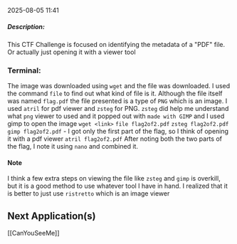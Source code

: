 2025-08-05 11:41

##### Description:
This CTF Challenge is focused on identifying the metadata of a "PDF" file. Or actually just opening it with a viewer tool

### Terminal:
The image was downloaded using `wget` and the file was downloaded. I used the command `file` to find out what kind of file is it. Although the file itself was named `flag.pdf` the file presented is a type of `PNG` which is an image. I used `atril` for pdf viewer and `zsteg` for PNG. `zsteg` did help me understand what `png` viewer to used and it popped out with `made with GIMP` and I used gimp to open the image
	`wget <link>`
	`file flag2of2.pdf`
	`zsteg flag2of2.pdf`
	`gimp flag2of2.pdf` - I got only the first part of the flag, so I think of opening it with a pdf viewer
	`atril flag2of2.pdf`
After noting both the two parts of the flag, I note it using `nano` and combined it.

#### Note
I think a few extra steps on viewing the file like `zsteg` and `gimp` is overkill, but it is a good method to use whatever tool I have in hand. I realized that it is better to just use `ristretto` which is an image viewer

## Next Application(s)
[[CanYouSeeMe]]
